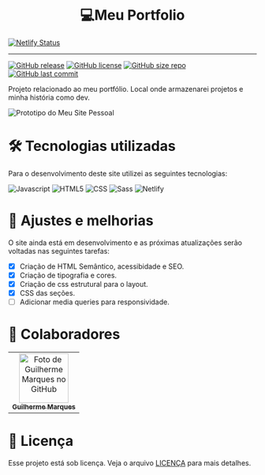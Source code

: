<h1 align="center"><strong>💻Meu Portfolio</strong></h1>

[![Netlify Status](https://api.netlify.com/api/v1/badges/7808df78-4ac5-4317-9e54-a7e22fae480e/deploy-status)](https://app.netlify.com/sites/guideveloper/deploys)

---

[![GitHub release](https://img.shields.io/github/v/release/guirodriguezz/guideveloper?include_prereleases&style=for-the-badge)](https://github.com/guirodriguezz/guideveloper/releases)
[![GitHub license](https://img.shields.io/github/license/guirodriguezz/guideveloper?style=for-the-badge)](https://github.com/guirodriguezz/guideveloper/blob/main/LICENSE)
[![GitHub size repo](https://img.shields.io/github/repo-size/guirodriguezz/guideveloper?style=for-the-badge)](http://gulpjs.com/)
[![GitHub last commit](https://img.shields.io/github/last-commit/guirodriguezz/guideveloper?style=for-the-badge)](https://github.com/guirodriguezz/guideveloper/commit/main)

Projeto relacionado ao meu portfólio. Local onde armazenarei projetos e minha história como dev.

<img src="https://i.ibb.co/sg2Y5wr/portfolio.png" alt="Prototipo do Meu Site Pessoal">

<h1 align="left"><strong>🛠 Tecnologias utilizadas</strong></h1>

Para o desenvolvimento deste site utilizei as seguintes tecnologias:

<p align="left">
  <img src="https://img.shields.io/badge/JavaScript-F7DF1E?style=for-the-badge&logo=javascript&logoColor=black" alt="Javascript"/>
  <img src="https://img.shields.io/badge/HTML-239120?style=for-the-badge&logo=html5&logoColor=white" alt="HTML5"/>
  <img src="https://img.shields.io/badge/CSS-239120?&style=for-the-badge&logo=css3&logoColor=white" alt="CSS"/>
  <img src="https://img.shields.io/badge/Sass-CC6699?style=for-the-badge&logo=sass&logoColor=white" alt="Sass"/>
  <img src="https://img.shields.io/badge/Netlify-00C7B7?style=for-the-badge&logo=netlify&logoColor=white" alt="Netlify"/>
  
</p>

<h1 align="left"><strong>📌 Ajustes e melhorias</strong></h1>

O site ainda está em desenvolvimento e as próximas atualizações serão voltadas nas seguintes tarefas:

- [x] Criação de HTML Semântico, acessibidade e SEO.
- [x] Criação de tipografia e cores.
- [x] Criação de css estrutural para o layout.
- [x] CSS das seções.
- [ ] Adicionar media queries para responsividade.

<h1 align="left"><strong>🤝 Colaboradores</strong></h1>

<table>
  <tr>
    <td align="center">
      <a href="https://github.com/guirodriguezz">
        <img src="https://avatars2.githubusercontent.com/u/32783994?s=460&u=2addef7630c3998e12be9a29432a2328d33e0ef0&v=4" width="100px;" alt="Foto de Guilherme Marques no GitHub"/><br>
        <sub>
          <b>Guilherme Marques</b>
        </sub>
      </a>
    </td>
  </tr>
</table>

<h1 align="left"><strong>📝 Licença</strong></h1>

Esse projeto está sob licença. Veja o arquivo [LICENÇA](LICENSE) para mais detalhes.

